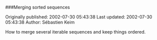 ###Merging sorted sequences

Originally published: 2002-07-30 05:43:38
Last updated: 2002-07-30 05:43:38
Author: Sébastien Keim

How to merge several iterable sequences and keep things ordered.